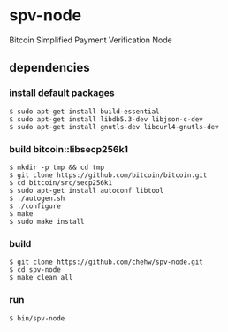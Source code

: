 # spv-node
Bitcoin Simplified Payment Verification Node

## dependencies

### install default packages
```
$ sudo apt-get install build-essential
$ sudo apt-get install libdb5.3-dev libjson-c-dev 
$ sudo apt-get install gnutls-dev libcurl4-gnutls-dev
```

### build bitcoin::libsecp256k1
```
$ mkdir -p tmp && cd tmp
$ git clone https://github.com/bitcoin/bitcoin.git
$ cd bitcoin/src/secp256k1
$ sudo apt-get install autoconf libtool
$ ./autogen.sh
$ ./configure
$ make
$ sudo make install
```

### build
```
$ git clone https://github.com/chehw/spv-node.git
$ cd spv-node
$ make clean all
```

### run
```
$ bin/spv-node
```  

